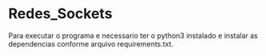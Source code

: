 # Redes_Sockets

Para executar o programa e necessario ter o python3 instalado e instalar as dependencias conforme arquivo requirements.txt.
